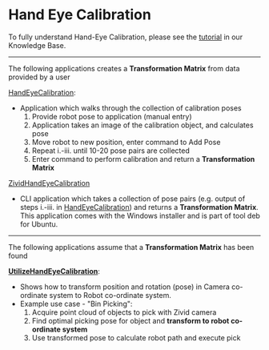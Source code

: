 # Hand Eye Calibration

To fully understand Hand-Eye Calibration, please see the [tutorial][Tutorial-url] in our Knowledge Base.

-----------------
The following applications creates a **Transformation Matrix** from data provided by a user

[HandEyeCalibration][HandEyeCalibration-url]:

* Application which walks through the collection of calibration poses
   1. Provide robot pose to application (manual entry)
   2. Application takes an image of the calibration object, and calculates pose
   3. Move robot to new position, enter command to Add Pose
   4. Repeat i.-iii. until 10-20 pose pairs are collected
   5. Enter command to perform calibration and return a **Transformation Matrix**

[ZividHandEyeCalibration][ZividHandEyeCalibration-url]

* CLI application which takes a collection of pose pairs (e.g. output of steps i.-iii. in [HandEyeCalibration][HandEyeCalibration-url]) and returns a **Transformation Matrix**. This application comes with the Windows installer and is part of tool deb for Ubuntu.

-----------------
The following applications assume that a **Transformation Matrix** has been found

[**UtilizeHandEyeCalibration**][UtilizeHandEyeCalibration-url]:

* Shows how to transform position and rotation (pose) in Camera co-ordinate system to Robot co-ordinate system.
* Example use case - "Bin Picking":
   1. Acquire point cloud of objects to pick with Zivid camera
   2. Find optimal picking pose for object and **transform to robot co-ordinate system**
   3. Use transformed pose to calculate robot path and execute pick

[HandEyeCalibration-url]: HandEyeCalibration/HandEyeCalibration.cs
[UtilizeHandEyeCalibration-url]: UtilizeHandEyeCalibration/UtilizeHandEyeCalibration.cs
[ZividHandEyeCalibration-url]: https://support.zivid.com/academy/applications/hand-eye/zivid_CLI_tool_for_hand_eye_calibration.html
[Tutorial-url]: https://support.zivid.com/academy/applications/hand-eye.html